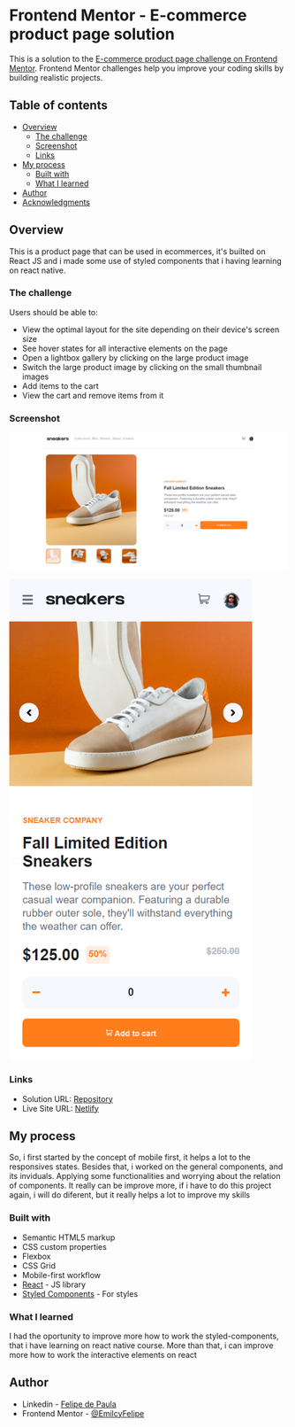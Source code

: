 # Frontend Mentor - E-commerce product page solution

This is a solution to the [E-commerce product page challenge on Frontend Mentor](https://www.frontendmentor.io/challenges/ecommerce-product-page-UPsZ9MJp6). Frontend Mentor challenges help you improve your coding skills by building realistic projects.

## Table of contents

- [Overview](#overview)
  - [The challenge](#the-challenge)
  - [Screenshot](#screenshot)
  - [Links](#links)
- [My process](#my-process)
  - [Built with](#built-with)
  - [What I learned](#what-i-learned)
- [Author](#author)
- [Acknowledgments](#acknowledgments)


## Overview
 This is a product page that can be used in ecommerces, it's builted on React JS and i made some use of styled components that i having learning on react native. 
### The challenge

Users should be able to:

- View the optimal layout for the site depending on their device's screen size
- See hover states for all interactive elements on the page
- Open a lightbox gallery by clicking on the large product image
- Switch the large product image by clicking on the small thumbnail images
- Add items to the cart
- View the cart and remove items from it

### Screenshot

![desktop](https://github.com/EmilcyFelipe/Ecommerce_Product_Page/blob/master/src/screenshots/screencapture-ecommerce-product-felipe-de-paula-netlify-app-2021-10-17-18_01_32.png)

![mobile](https://github.com/EmilcyFelipe/Ecommerce_Product_Page/blob/master/src/screenshots/screencapture-ecommerce-product-felipe-de-paula-netlify-app-2021-10-17-18_02_02.png)

### Links

- Solution URL: [Repository](https://github.com/EmilcyFelipe/Ecommerce_Product_Page)
- Live Site URL: [Netlify](https://ecommerce-product-felipe-de-paula.netlify.app/)

## My process

So, i first started by the concept of mobile first, it helps a lot to the responsives states. Besides that, i worked on the general components, and its inviduals. Applying some functionalities and worrying about the relation of components. It really can be improve more, if i have to do this project again, i will do diferent, but it really helps a lot to improve my skills

### Built with

- Semantic HTML5 markup
- CSS custom properties
- Flexbox
- CSS Grid
- Mobile-first workflow
- [React](https://reactjs.org/) - JS library
- [Styled Components](https://styled-components.com/) - For styles

### What I learned

I had the oportunity to improve more how to work the styled-components, that i have learning on react native course. More than that, i can improve more how to work the interactive elements on react

## Author

- Linkedin - [Felipe de Paula](https://www.linkedin.com/in/felipe-c-de-paula-b1b7b9189/)
- Frontend Mentor - [@EmilcyFelipe](https://www.frontendmentor.io/profile/EmilcyFelipe)
